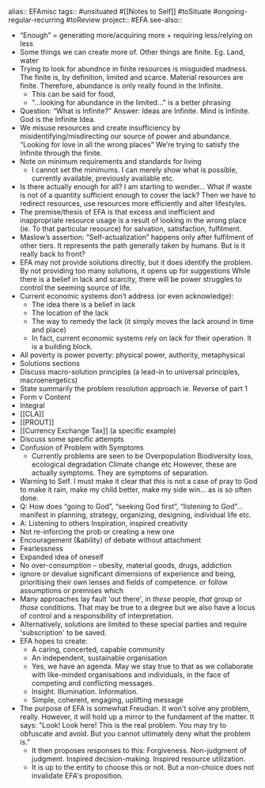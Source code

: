 alias:: EFAmisc
tags:: #unsituated #[[Notes to Self]] #toSituate #ongoing-regular-recurring #toReview 
project:: #EFA 
see-also::

- “Enough” = generating more/acquiring more + requiring less/relying on less
- Some things we can create more of. Other things are finite. Eg. Land, water
- Trying to look for abundnce in finite resources is misguided madness. The finite is, by definition, limited and scarce. Material resources are finite. Therefore, abundance is only really found in the Infinite.
	- This can be said for food,
	- "...looking for abundance in the limited..." is a better phrasing
- Question: “What is Infinite?” Answer: Ideas are Infinite. Mind is Infinite. God is the Infinite Idea.
- We misuse resources and create insufficiency by misidentifying/misdirecting our source of power and abundance. “Looking for love in all the wrong places” We’re trying to satisfy the Infinite through the finite.
- Note on minimum requirements and standards for living
	- I cannot set the minimums. I can merely show what is possible, currently available, previously available etc.
- Is there actually enough for all? I am starting to wonder... What if waste is not of a quantity sufficient enough to cover the lack? Then we have to redirect resources, use resources more efficiently and alter lifestyles.
- The premise/thesis of EFA is that excess and inefficient and inappropriate resource usage is a result of looking in the wrong place (ie. To that particular resource) for salvation, satisfaction, fulfilment.
- Maslow’s assertion: “Self-actualization” happens only after fulfilment of other tiers. It represents the path generally taken by humans. But is it really back to front?
- EFA may not provide solutions directly, but it does identify the problem. By not providing too many solutions, it opens up for suggestions  While there is a belief in lack and scarcity, there will be power struggles to control the seeming source of life.
- Current economic systems don’t address (or even acknowledge):
	- The idea there is a belief in lack
	- The location of the lack
	- The way to remedy the lack (it simply moves the lack around in time and place)
	- In fact, current economic systems rely on lack for their operation. It is a building block.
- All poverty is power poverty: physical power, authority, metaphysical
- Solutions sections
- Discuss macro-solution principles (a lead-in to universal principles, macroenergetics)
- State summarily the problem resolution approach ie. Reverse of part 1
- Form v Content
- Integral
- [[CLA]]
- [[PROUT]]
- [[Currency Exchange Tax]] (a specific example)
- Discuss some specific attempts
- Confusion of Problem with Symptoms
	- Currently problems are seen to be Overpopulation Biodiversity loss, ecological degradation Climate change etc However, these are actually symptoms. They are symptoms of separation.
- Warning to Self. I must make it clear that this is not a case of pray to God to make it rain, make my child better, make my side win... as is so often done.
- Q: How does “going to God”, “seeking God first”, “listening to God”... manifest in planning, strategy, organizing, designing, individual life etc.
- A: Listening to others Inspiration, inspired creativity
- Not re-inforcing the prob or creating a new one
- Encouragement (&ability) of debate without attachment
- Fearlessness
- Expanded idea of oneself
- No over-consumption – obesity, material goods, drugs, addiction
- ignore or devalue significant dimensions of experience and being, prioritising their own lenses and fields of competence.  or follow assumptions or premises which
- Many approaches lay fault 'out there', in _these_ people, _that_ group or _those_ conditions. That may be true to a degree but we also have a locus of control and a responsibility of interpretation.
- Alternatively, solutions are limited to these special parties and require 'subscription' to be saved.
- EFA hopes to create:
	- A caring, concerted, capable community
	- An independent, sustainable organisation
	- Yes, we have an agenda. May we stay true to that as we collaborate with like-minded organisations and individuals, in the face of competing and conflicting messages.
	- Insight. Illumination. Information.
	- Simple, coherent, engaging, uplifting message
- The purpose of EFA is somewhat Freudian. It won't solve any problem, really. However, it will hold up a mirror to the fundament of the matter. It says: "Look! Look here! This is the real problem. You may try to obfuscate and avoid. But you cannot ultimately deny what the problem is."
	- It then proposes responses to this: Forgiveness. Non-judgment of judgment. Inspired decision-making. Inspired resource utilization.
	- It is up to the entity to choose this or not. But a non-choice does not invalidate EFA's proposition.